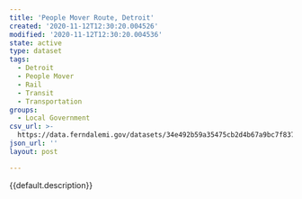 ```yaml
---
title: 'People Mover Route, Detroit'
created: '2020-11-12T12:30:20.004526'
modified: '2020-11-12T12:30:20.004536'
state: active
type: dataset
tags:
  - Detroit
  - People Mover
  - Rail
  - Transit
  - Transportation
groups:
  - Local Government
csv_url: >-
  https://data.ferndalemi.gov/datasets/34e492b59a35475cb2d4b67a9bc7f837_0.csv?outSR=%7B%22latestWkid%22%3A3857%2C%22wkid%22%3A102100%7D
json_url: ''
layout: post

---
```

{{default.description}}
